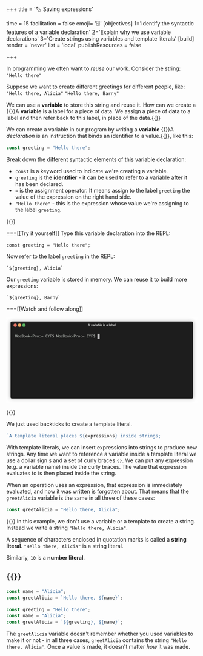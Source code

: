 +++
title = '🏷️ Saving expressions'

time = 15
facilitation = false
emoji= '🗄️'
[objectives]
1='Identify the syntactic features of a variable declaration'
2='Explain why we use variable declarations'
3='Create strings using variables and template literals'
[build]
  render = 'never'
  list = 'local'
  publishResources = false

+++

In programming we often want to _reuse_ our work. Consider the string: `"Hello there"`

Suppose we want to create different greetings for different people, like: `"Hello there, Alicia"` `"Hello there, Barny"`

We can use a **variable** to store this string and reuse it. How can we create a {{<tooltip title="variable" emoji="🏷️">}}A **variable** is a label for a piece of data. We assign a piece of data to a label and then refer back to this label, in place of the data.{{</tooltip>}}

We can create a variable in our program by writing a **variable** {{<tooltip title="declaration" type="definition">}}A _declaration_ is an instruction that binds an identifier to a value.{{</tooltip>}}, like this:

```js title="variable declaration"
const greeting = "Hello there";
```

Break down the different syntactic elements of this variable declaration:

- `const` is a keyword used to indicate we're creating a variable.
- `greeting` is the **identifier** - it can be used to refer to a variable after it has been declared.
- `=` is the assignment operator. It means assign to the label `greeting` the value of the expression on the right hand side.
- `"Hello there"` - this is the expression whose value we're assigning to the label `greeting`.

{{<tabs name="greeting">}}

===[[Try it yourself]]
Type this variable declaration into the REPL:

```
const greeting = "Hello there";
```

Now refer to the label `greeting` in the REPL:

```
`${greeting}, Alicia`
```

Our `greeting` variable is stored in memory. We can reuse it to build more expressions:

```
`${greeting}, Barny`
```

===[[Watch and follow along]]

![greeting](greeting.gif "Store your string in a variable and reuse it")

{{</tabs>}}

We just used backticks to create a template literal.

```js
`A template literal places ${expressions} inside strings;
```

With template literals, we can insert expressions into strings to produce new strings. Any time we want to reference a variable inside a template literal we use a dollar sign `$` and a set of curly braces `{}`. We can put any expression (e.g. a variable name) inside the curly braces. The value that expression evaluates to is then placed inside the string.

When an operation uses an expression, that expression is immediately evaluated, and how it was written is forgotten about. That means that the `greetAlicia` variable is the same in all three of these cases:

```js
const greetAlicia = "Hello there, Alicia";
```

{{<note type="note" title="string literal">}}
In this example, we don't use a variable or a template to create a string. Instead we write a string `"Hello there, Alicia"`.

A sequence of characters enclosed in quotation marks is called a **string literal**. `"Hello there, Alicia"` is a string literal.

Similarly, `10` is a **number literal**.

## {{</note>}}

```js
const name = "Alicia";
const greetAlicia = `Hello there, ${name}`;
```

```js
const greeting = "Hello there";
const name = "Alicia";
const greetAlicia = `${greeting}, ${name}`;
```

The `greetAlicia` variable doesn't remember whether you used variables to make it or not - in all three cases, `greetAlicia` contains the string `"Hello there, Alicia"`. Once a value is made, it doesn't matter _how_ it was made.
